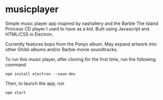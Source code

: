 # musicplayer

Simple music player app inspired by nashallery and the Barble The Island Princess CD player I used to have as a kid. Built using Javascript and HTML/CSS in Electron.

Currently features bops from the Ponyo album. May expand artwork into other Ghibli albums and/or Barbie movie soundtracks.



To run this music player, after cloning for the first time, run the following command
```shell
npm install electron --save-dev
```

Then, to launch the app, run
```shell
npm start
```